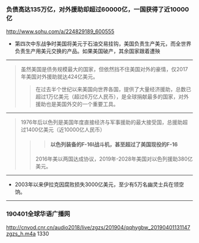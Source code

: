 ### 负债高达135万亿，对外援助却超过60000亿，一国获得了近10000亿
http://www.sohu.com/a/224829189_600555
- 第四次中东战争时美国将美元于石油交易挂钩，美国负责生产美元，而全世界负责生产用美元交换的产品。如果美国破产，其余国家跟着遭殃
---
>虽然美国是债务规模最大的国家，但依然挡不住美国对外的豪情，仅2017年美国对外援助就达424亿美元。
>>在过去半个世纪以来美国向世界各国，提供了大量经济援助，总数已超过1万亿美元（超过6万亿人民币），是全球捐献最多的国家，对外援助也是美国外交的一个重要工具。
---
>1976年后以色列是美国年度直接经济与军事援助的最大接受国，总援助超过1400亿美元（近10000亿人民币）
>>>#### 以色列装备的F-16I战斗机，甚至超过了美国现役的F-16 
>>2016年美以两国达成协议，2019年-2028年美国对以色列援助380亿美元。
---
- 2003年以来伊拉克因腐败损失3000亿美元，至少有5万名幽灵士兵在领空饷。
---
### 190401全球华语广播网
http://cnvod.cnr.cn/audio2018/live/zgzs/201904/qqhygbw_20190401131147zgzs_h.m4a
1330